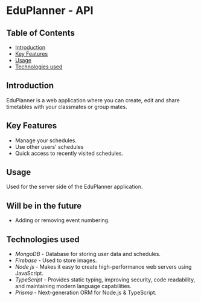# EduPlanner - API

## Table of Contents

- [Introduction](#introduction)
- [Key Features](#key-features)
- [Usage](#usage)
- [Technologies used](#technologies-used)

## Introduction
EduPlanner is a web application where you can create, edit and share timetables with your classmates or group mates.

## Key Features
- Manage your schedules.
- Use other users' schedules
- Quick access to recently visited schedules.

## Usage
Used for the server side of the EduPlanner application.

## Will be in the future
- Adding or removing event numbering.

## Technologies used
- *MongoDB* - Database for storing user data and schedules.
- *Firebase* - Used to store images.
- *Node js* - Makes it easy to create high-performance web servers using JavaScript.
- *TypeScript* - Provides static typing, improving security, code readability, and maintaining modern language capabilities.
- *Prisma* - Next-generation ORM for Node.js & TypeScript.
